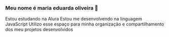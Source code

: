 ### Meu nome é maria eduarda oliveira 💙
Estou estudando na Alura
Estou me desenvolvendo na linguagem JavaScript
Utilizo esse espaço para minha organização e compartilhamento dos meu projetos desenvolvidos
